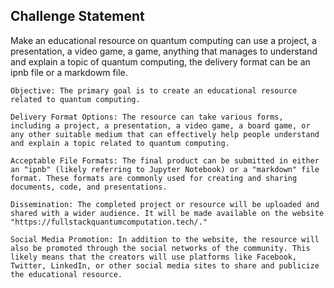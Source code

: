 ## Challenge Statement

Make an educational resource on quantum computing can use a project, a presentation, a video game, a game, anything that manages to understand and explain a topic of quantum computing, the delivery format can be an ipnb file or a markdowm file.



    Objective: The primary goal is to create an educational resource related to quantum computing.

    Delivery Format Options: The resource can take various forms, including a project, a presentation, a video game, a board game, or any other suitable medium that can effectively help people understand and explain a topic related to quantum computing.

    Acceptable File Formats: The final product can be submitted in either an "ipnb" (likely referring to Jupyter Notebook) or a "markdown" file format. These formats are commonly used for creating and sharing documents, code, and presentations.

    Dissemination: The completed project or resource will be uploaded and shared with a wider audience. It will be made available on the website "https://fullstackquantumcomputation.tech/."

    Social Media Promotion: In addition to the website, the resource will also be promoted through the social networks of the community. This likely means that the creators will use platforms like Facebook, Twitter, LinkedIn, or other social media sites to share and publicize the educational resource.